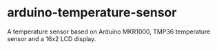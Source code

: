 # arduino-temperature-sensor
A temperature sensor based on Arduino MKR1000, TMP36 temperature sensor and a 16x2 LCD display.
